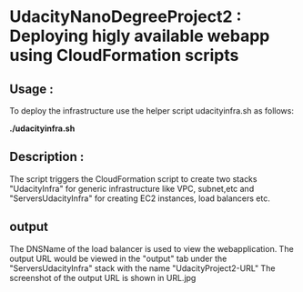 # UdacityNanoDegreeProject2 : Deploying higly available webapp using CloudFormation scripts
## Usage : 
To deploy the infrastructure use the helper script udacityinfra.sh as follows:

**./udacityinfra.sh**

## Description :
The script triggers the CloudFormation script to create two stacks "UdacityInfra" for generic infrastructure like VPC, subnet,etc and
"ServersUdacityInfra" for creating EC2 instances, load balancers etc.

## output
The DNSName of the load balancer is used to view the webapplication. The output URL would be viewed in the "output" tab
under the "ServersUdacityInfra" stack with the name "UdacityProject2-URL"
The screenshot of the output URL is shown in URL.jpg
